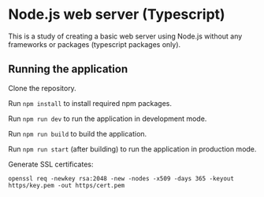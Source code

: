 # Node.js web server (Typescript)

This is a study of creating a basic web server using Node.js without any frameworks or packages (typescript packages only).

## Running the application

Clone the repository.

Run `npm install` to install required npm packages.

Run `npm run dev` to run the application in development mode.

Run `npm run build` to build the application.

Run `npm run start` (after building) to run the application in production mode.

Generate SSL certificates:

`openssl req -newkey rsa:2048 -new -nodes -x509 -days 365 -keyout https/key.pem -out https/cert.pem`
